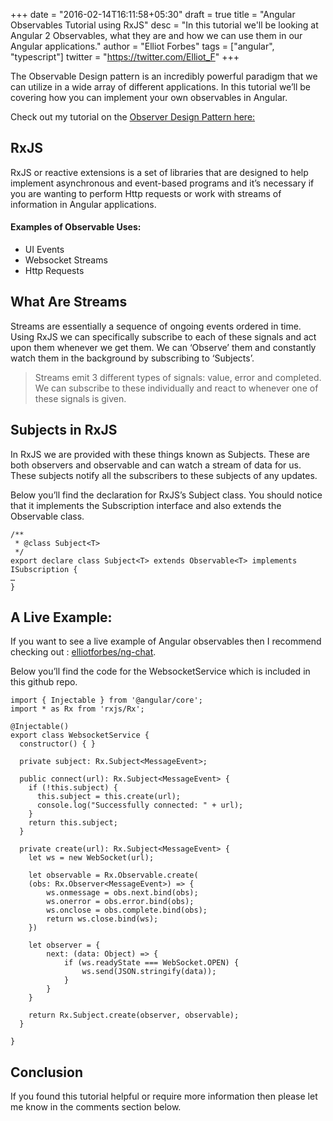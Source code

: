 +++
date = "2016-02-14T16:11:58+05:30"
draft = true
title = "Angular Observables Tutorial using RxJS"
desc = "In this tutorial we'll be looking at Angular 2 Observables, what they are and how we can use them in our Angular applications."
author = "Elliot Forbes"
tags = ["angular", "typescript"]
twitter = "https://twitter.com/Elliot_F"
+++

The Observable Design pattern is an incredibly powerful paradigm that we can utilize in a wide array of different applications. In this tutorial we’ll be covering how you can implement your own observables in Angular. 

<div class="note">Check out my tutorial on the <a href="https://tutorialedge.net/programming-design-concepts-observer-design-pattern">Observer Design Pattern here:</a></div>

## RxJS

RxJS or reactive extensions is a set of libraries that are designed to help implement asynchronous and event-based programs and it’s necessary if you are wanting to perform Http requests or work with streams of information in Angular applications.

#### Examples of Observable Uses:

* UI Events
* Websocket Streams
* Http Requests

## What Are Streams

Streams are essentially a sequence of ongoing events ordered in time. Using RxJS we can specifically subscribe to each of these signals and act upon them whenever we get them. We can ‘Observe’ them and constantly watch them in the background by subscribing to ‘Subjects’. 

> Streams emit 3 different types of signals: value, error and completed. We can subscribe to these individually and react to whenever one of these signals is given.

## Subjects in RxJS

In RxJS we are provided with these things known as Subjects. These are both observers and observable and can watch a stream of data for us. These subjects notify all the subscribers to these subjects of any updates. 

Below you’ll find the declaration for RxJS’s Subject class. You should notice that it implements the Subscription interface and also extends the Observable class. 

~~~
/**
 * @class Subject<T>
 */
export declare class Subject<T> extends Observable<T> implements ISubscription {
…
}
~~~ 

## A Live Example:

<div class="github-link">If you want to see a live example of Angular observables then I recommend checking out : <a href="https://github.com/elliotforbes/ng-chat">elliotforbes/ng-chat</a>.</div>

Below you’ll find the code for the WebsocketService which is included in this github repo.

~~~
import { Injectable } from '@angular/core';
import * as Rx from 'rxjs/Rx';

@Injectable()
export class WebsocketService {
  constructor() { }

  private subject: Rx.Subject<MessageEvent>;

  public connect(url): Rx.Subject<MessageEvent> {
    if (!this.subject) {
      this.subject = this.create(url);
      console.log("Successfully connected: " + url);
    } 
    return this.subject;
  }

  private create(url): Rx.Subject<MessageEvent> {
    let ws = new WebSocket(url);

    let observable = Rx.Observable.create(
    (obs: Rx.Observer<MessageEvent>) => {
        ws.onmessage = obs.next.bind(obs);
        ws.onerror = obs.error.bind(obs);
        ws.onclose = obs.complete.bind(obs);
        return ws.close.bind(ws);
    })

    let observer = {
        next: (data: Object) => {
            if (ws.readyState === WebSocket.OPEN) {
                ws.send(JSON.stringify(data));
            }
        }
    }
    
    return Rx.Subject.create(observer, observable);
  }

}
~~~

## Conclusion

If you found this tutorial helpful or require more information then please let me know in the comments section below.